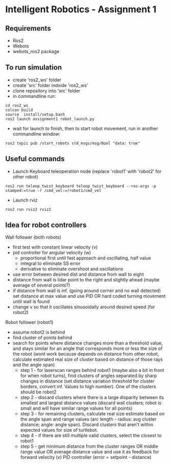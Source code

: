 # Intelligent Robotics - Assignment 1

## Requirements
- Ros2
- Webots
- webots_ros2 package

## To run simulation
- create 'ros2_ws' folder
- create 'src' folder indside 'ros2_ws'
- clone repository into 'src' folder
- in commandline run:
```
cd ros2_ws
colcon build
source  install/setup.bash
ros2 launch assignment1 robot_launch.py
```
- wait for launch to finish, then to start robot movement, run in another commandline window:
```
ros2 topic pub /start_robots std_msgs/msg/Bool "data: true"
```

## Useful commands
- Launch Keyboard teleoperation node (replace 'robot1' with 'robot2' for other robot)
```
ros2 run teleop_twist_keyboard teleop_twist_keyboard --ros-args -p stamped:=true -r /cmd_vel:=/robot1/cmd_vel
```
- Launch rviz
```
ros2 run rviz2 rviz2
```

## Idea for robot controllers
Wall follower (both robots)
- first test with constant linear velocity (v)
- pid controller for angular velocity (w)
   - proportional first until fast approach and oscillating, half value
   - integral to eliminate SS error
   - derivative to eliminate overshoot and oscillations
- use error between desired dist and distance from wall to eight
- distance from wall is lidar point to the right and slightly ahead (maybe average of several points?)
- if distance from wall is inf. (going around corner and no wall detected) set distance at max value and use PID OR hard coded turning movement until wall is found
- change v so that it oscillates sinusoidally around desired speed (for robot2)


Robot follower (robot1)
- assume robot2 is behind
- find cluster of points behind
- search for points where distance changes more than a threshold value, and stays similar for an angle that corresponds more or less the size of the robot (wont work because depends on distance from other robot, calculate estimated real size of cluster based on distance of those rays and the angle span)
   - step 1 - for laserscan ranges behind robot1 (maybe also a bit in front for when robot turns), find clusters of angles separated by sharp changes in distance (set distance variation threshold for cluster borders, convert inf. Values to high number). One of the clusters should be robot2
   - step 2 - discard clusters where there is a large disparity between its smallest and largest distance values (discard wall clusters; robot is small and will have similar range values for all points)
   - step 3 - for remaining clusters, calculate real size estimate based on the angle span and range values (arc length -  radius: avg cluster distance; angle: angle span). Discard clusters that aren't within expected values for size of turtlebot.
   - step 4 - if there are still multiple valid clusters, select the closest to robot1
   - step 5 - get minimum distance from the cluster ranges OR middle range value OR average distance value and use it as feedback for forward velocity (v) PID controller (error = setpoint - distance)



